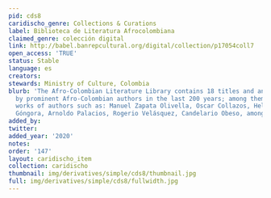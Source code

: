 ```yaml
---
pid: cds8
caridischo_genre: Collections & Curations
label: Biblioteca de Literatura Afrocolombiana
claimed_genre: colección digital
link: http://babel.banrepcultural.org/digital/collection/p17054coll7
open_access: 'TRUE'
status: Stable
language: es
creators:
stewards: Ministry of Culture, Colombia
blurb: 'The Afro-Colombian Literature Library contains 18 titles and an essay written
  by prominent Afro-Colombian authors in the last 200 years; among them are the important
  works of authors such as: Manuel Zapata Olivella, Oscar Collazos, Helcías Martán
  Góngora, Arnoldo Palacios, Rogerio Velásquez, Candelario Obeso, among others.'
added_by:
twitter:
added_year: '2020'
notes:
order: '147'
layout: caridischo_item
collection: caridischo
thumbnail: img/derivatives/simple/cds8/thumbnail.jpg
full: img/derivatives/simple/cds8/fullwidth.jpg
---
```

